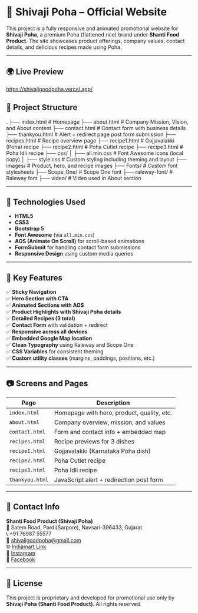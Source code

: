 # 🌾 Shivaji Poha – Official Website

This project is a fully responsive and animated promotional website for **Shivaji Poha**, a premium Poha (flattened rice) brand under **Shanti Food Product**. The site showcases product offerings, company values, contact details, and delicious recipes made using Poha.

---

## 🌍 Live Preview

https://shivajigoodpoha.vercel.app/

## 📁 Project Structure

.
├── index.html # Homepage
├── about.html # Company Mission, Vision, and About content
├── contact.html # Contact form with business details
├── thankyou.html # Alert + redirect page post form submission
├── recipes.html # Recipe overview page
├── recipe1.html # Gojjavalakki (Poha) recipe
├── recipe2.html # Poha Cutlet recipe
├── recipe3.html # Poha Idli recipe
├── css/
│ ├── all.min.css # Font Awesome icons (local copy)
│ ├── style.css # Custom styling including theming and layout
├── images/ # Product, hero, and recipe images
├── Fonts/ # Custom font stylesheets
├── Scope_One/ # Scope One font
├── raleway-font/ # Raleway font
├── video/ # Video used in About section 

---

## 🎨 Technologies Used

- **HTML5**
- **CSS3**
- **Bootstrap 5**
- **Font Awesome** (via `all.min.css`)
- **AOS (Animate On Scroll)** for scroll-based animations
- **FormSubmit** for handling contact form submissions
- **Responsive Design** using custom media queries

---

## 🌟 Key Features

✅ **Sticky Navigation**  
✅ **Hero Section with CTA**  
✅ **Animated Sections with AOS**  
✅ **Product Highlights with Shivaji Poha details**  
✅ **Detailed Recipes (3 total)**  
✅ **Contact Form** with validation + redirect  
✅ **Responsive across all devices**  
✅ **Embedded Google Map location**  
✅ **Clean Typography** using Raleway and Scope One  
✅ **CSS Variables** for consistent theming  
✅ **Custom utility classes** (margins, paddings, positions, etc.)

---

## 📷 Screens and Pages

| Page           | Description                               |
|----------------|-------------------------------------------|
| `index.html`   | Homepage with hero, product, quality, etc.|
| `about.html`   | Company overview, mission, and values     |
| `contact.html` | Form and contact info + embedded map      |
| `recipes.html` | Recipe previews for 3 dishes              |
| `recipe1.html` | Gojjavalakki (Karnataka Poha dish)        |
| `recipe2.html` | Poha Cutlet recipe                        |
| `recipe3.html` | Poha Idli recipe                          |
| `thankyou.html`| JavaScript alert + redirection post form  |

---

## 🔗 Contact Info

**Shanti Food Product (Shivaji Poha)**  
📍 Satem Road, Pardi(Sarpore), Navsari-396433, Gujarat  
📞 +91 76987 55577  
📧 shivajigoodpoha@gmail.com  
🌐 [Indiamart Link](https://www.indiamart.com/shanti-food-products-navsari/other-products.html)  
📸 [Instagram](https://www.instagram.com/shivaji_6914?igsh=ajNqYzlrMHEzdHI=)  
📘 [Facebook](https://www.facebook.com/share/1AadJhoCZ3/)

---

## 📜 License

This project is proprietary and developed for promotional use only by **Shivaji Poha (Shanti Food Product)**. All rights reserved.
